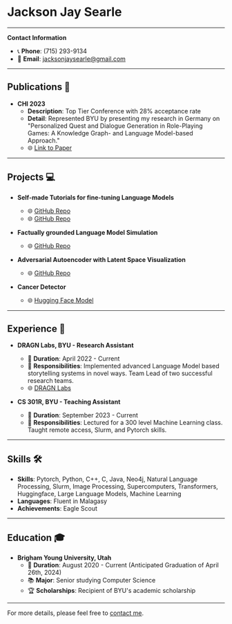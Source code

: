 # Jackson Jay Searle

---

**Contact Information**

- 📞 **Phone**: (715) 293-9134
- 📧 **Email**: [jacksonjaysearle@gmail.com](mailto:jacksonjaysearle@gmail.com)

---

## Publications 📄

- **CHI 2023**
  - **Description**: Top Tier Conference with 28% acceptance rate
  - **Detail**: Represented BYU by presenting my research in Germany on "Personalized Quest and Dialogue Generation in Role-Playing Games: A Knowledge Graph- and Language Model-based Approach."
  - 🌐 [Link to Paper](https://programs.sigchi.org/chi/2023/authors/92500)

---

## Projects 💻

- **Self-made Tutorials for fine-tuning Language Models**
  - 🌐 [GitHub Repo](https://github.com/JacksonSearle/model_training)
  - 🌐 [GitHub Repo](https://github.com/JacksonSearle/Automatic-GPT-2-Fine-tuning-and-Generation)
 
- **Factually grounded Language Model Simulation**
  - 🌐 [GitHub Repo](https://github.com/JacksonSearle/DRAGNTown-Server)
  
- **Adversarial Autoencoder with Latent Space Visualization**
  - 🌐 [GitHub Repo](https://github.com/JacksonSearle/Adversarial-Auto-Encoder-with-MNIST)
  
- **Cancer Detector**
  - 🌐 [Hugging Face Model](https://github.com/JacksonSearle/Cancer_Detector)

---

## Experience 🏢

- **DRAGN Labs, BYU - Research Assistant**
  - 📅 **Duration**: April 2022 - Current
  - 📝 **Responsibilities**: Implemented advanced Language Model based storytelling systems in novel ways. Team Lead of two successful research teams.
  - 🌐 [DRAGN Labs](https://dragn.ai)

- **CS 301R, BYU - Teaching Assistant**
  - 📅 **Duration**: September 2023 - Current
  - 📝 **Responsibilities**: Lectured for a 300 level Machine Learning class. Taught remote access, Slurm, and Pytorch skills.

---

## Skills 🛠️

- **Skills**: Pytorch, Python, C++, C,  Java, Neo4j, Natural Language Processing, Slurm, Image Processing, Supercomputers, Transformers, Huggingface, Large Language Models, Machine Learning 
- **Languages**: Fluent in Malagasy
- **Achievements**: Eagle Scout

---

## Education 🎓

- **Brigham Young University, Utah**
  - 📅 **Duration**: August 2020 - Current (Anticipated Graduation of April 26th, 2024)
  - 📚 **Major**: Senior studying Computer Science
  - 🏆 **Scholarships**: Recipient of BYU's academic scholarship

---

For more details, please feel free to [contact me](mailto:jacksonjaysearle@gmail.com).
